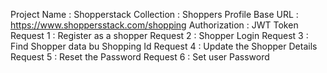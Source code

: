 Project Name : Shopperstack
Collection : Shoppers Profile
Base URL : https://www.shoppersstack.com/shopping
Authorization : JWT Token
Request 1 : Register as a shopper
Request 2 : Shopper Login
Request 3 : Find Shopper data bu Shopping Id
Request 4 : Update the Shopper Details
Request 5 : Reset the Password
Request 6 : Set user Password
